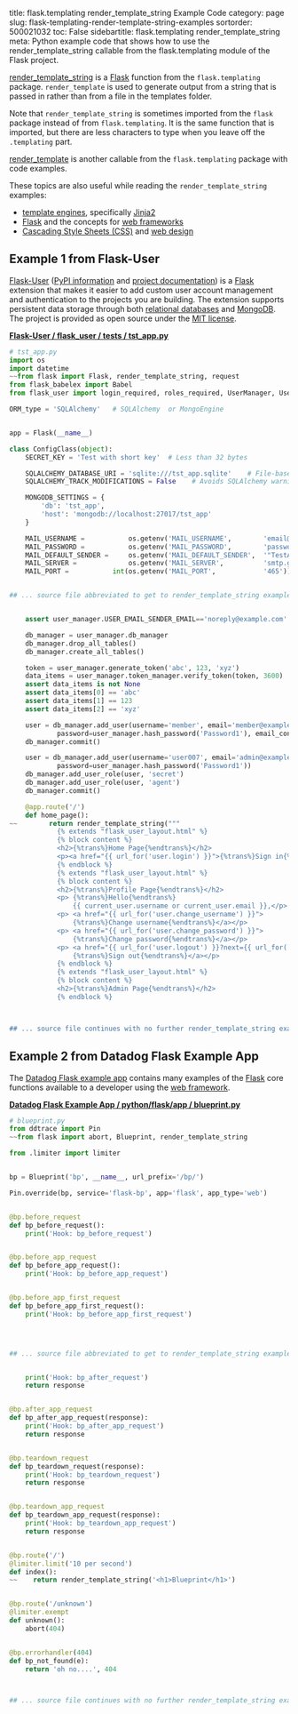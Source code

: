 title: flask.templating render_template_string Example Code
category: page
slug: flask-templating-render-template-string-examples
sortorder: 500021032
toc: False
sidebartitle: flask.templating render_template_string
meta: Python example code that shows how to use the render_template_string callable from the flask.templating module of the Flask project.


[render_template_string](https://github.com/pallets/flask/blob/master/src/flask/templating.py)
is a [Flask](/flask.html) function from the `flask.templating` package.
`render_template` is used to generate output from a string
that is passed in rather than from a file in the templates folder.

Note that `render_template_string` is sometimes imported from the `flask`
package instead of from `flask.templating`. It is the same function that is
imported, but there are less characters to type when you leave off
the `.templating` part.

<a href="/flask-templating-render-template-examples.html">render_template</a>
is another callable from the `flask.templating` package with code examples.

These topics are also useful while reading the `render_template_string` examples:

* [template engines](/template-engines.html), specifically [Jinja2](/jinja2.html)
* [Flask](/flask.html) and the concepts for [web frameworks](/web-frameworks.html)
* [Cascading Style Sheets (CSS)](/cascading-style-sheets.html) and [web design](/web-design.html)


## Example 1 from Flask-User
[Flask-User](https://github.com/lingthio/Flask-User)
([PyPI information](https://pypi.org/project/Flask-User/)
and
[project documentation](https://flask-user.readthedocs.io/en/latest/))
is a [Flask](/flask.html) extension that makes it easier to add
custom user account management and authentication to the projects
you are building. The extension supports persistent data storage
through both [relational databases](/databases.html) and
[MongoDB](/mongodb.html). The project is provided as open source under
the [MIT license](https://github.com/lingthio/Flask-User/blob/master/LICENSE.txt).

[**Flask-User / flask_user / tests / tst_app.py**](https://github.com/lingthio/Flask-User/blob/master/flask_user/tests/tst_app.py)

```python
# tst_app.py
import os
import datetime
~~from flask import Flask, render_template_string, request
from flask_babelex import Babel
from flask_user import login_required, roles_required, UserManager, UserMixin

ORM_type = 'SQLAlchemy'   # SQLAlchemy  or MongoEngine


app = Flask(__name__)

class ConfigClass(object):
    SECRET_KEY = 'Test with short key'  # Less than 32 bytes

    SQLALCHEMY_DATABASE_URI = 'sqlite:///tst_app.sqlite'    # File-based SQL database
    SQLALCHEMY_TRACK_MODIFICATIONS = False    # Avoids SQLAlchemy warning

    MONGODB_SETTINGS = {
        'db': 'tst_app',
        'host': 'mongodb://localhost:27017/tst_app'
    }

    MAIL_USERNAME =           os.getenv('MAIL_USERNAME',        'email@example.com')
    MAIL_PASSWORD =           os.getenv('MAIL_PASSWORD',        'password')
    MAIL_DEFAULT_SENDER =     os.getenv('MAIL_DEFAULT_SENDER',  '"TestApp" <noreply@example.com>')
    MAIL_SERVER =             os.getenv('MAIL_SERVER',          'smtp.gmail.com')
    MAIL_PORT =           int(os.getenv('MAIL_PORT',            '465'))


## ... source file abbreviated to get to render_template_string examples ...


    assert user_manager.USER_EMAIL_SENDER_EMAIL=='noreply@example.com'

    db_manager = user_manager.db_manager
    db_manager.drop_all_tables()
    db_manager.create_all_tables()

    token = user_manager.generate_token('abc', 123, 'xyz')
    data_items = user_manager.token_manager.verify_token(token, 3600)
    assert data_items is not None
    assert data_items[0] == 'abc'
    assert data_items[1] == 123
    assert data_items[2] == 'xyz'

    user = db_manager.add_user(username='member', email='member@example.com',
            password=user_manager.hash_password('Password1'), email_confirmed_at=datetime.datetime.utcnow())
    db_manager.commit()

    user = db_manager.add_user(username='user007', email='admin@example.com',
            password=user_manager.hash_password('Password1'))
    db_manager.add_user_role(user, 'secret')
    db_manager.add_user_role(user, 'agent')
    db_manager.commit()

    @app.route('/')
    def home_page():
~~        return render_template_string("""
            {% extends "flask_user_layout.html" %}
            {% block content %}
            <h2>{%trans%}Home Page{%endtrans%}</h2>
            <p><a href="{{ url_for('user.login') }}">{%trans%}Sign in{%endtrans%}</a></p>
            {% endblock %}
            {% extends "flask_user_layout.html" %}
            {% block content %}
            <h2>{%trans%}Profile Page{%endtrans%}</h2>
            <p> {%trans%}Hello{%endtrans%}
                {{ current_user.username or current_user.email }},</p>
            <p> <a href="{{ url_for('user.change_username') }}">
                {%trans%}Change username{%endtrans%}</a></p>
            <p> <a href="{{ url_for('user.change_password') }}">
                {%trans%}Change password{%endtrans%}</a></p>
            <p> <a href="{{ url_for('user.logout') }}?next={{ url_for('user.login') }}">
                {%trans%}Sign out{%endtrans%}</a></p>
            {% endblock %}
            {% extends "flask_user_layout.html" %}
            {% block content %}
            <h2>{%trans%}Admin Page{%endtrans%}</h2>
            {% endblock %}



## ... source file continues with no further render_template_string examples...

```


## Example 2 from Datadog Flask Example App
The [Datadog Flask example app](https://github.com/DataDog/trace-examples/tree/master/python/flask)
contains many examples of the [Flask](/flask.html) core functions
available to a developer using the [web framework](/web-frameworks.html).

[**Datadog Flask Example App / python/flask/app / blueprint.py**](https://github.com/DataDog/trace-examples/blob/master/python/flask/app/./blueprint.py)

```python
# blueprint.py
from ddtrace import Pin
~~from flask import abort, Blueprint, render_template_string

from .limiter import limiter


bp = Blueprint('bp', __name__, url_prefix='/bp/')

Pin.override(bp, service='flask-bp', app='flask', app_type='web')


@bp.before_request
def bp_before_request():
    print('Hook: bp_before_request')


@bp.before_app_request
def bp_before_app_request():
    print('Hook: bp_before_app_request')


@bp.before_app_first_request
def bp_before_app_first_request():
    print('Hook: bp_before_app_first_request')




## ... source file abbreviated to get to render_template_string examples ...


    print('Hook: bp_after_request')
    return response


@bp.after_app_request
def bp_after_app_request(response):
    print('Hook: bp_after_app_request')
    return response


@bp.teardown_request
def bp_teardown_request(response):
    print('Hook: bp_teardown_request')
    return response


@bp.teardown_app_request
def bp_teardown_app_request(response):
    print('Hook: bp_teardown_app_request')
    return response


@bp.route('/')
@limiter.limit('10 per second')
def index():
~~    return render_template_string('<h1>Blueprint</h1>')


@bp.route('/unknown')
@limiter.exempt
def unknown():
    abort(404)


@bp.errorhandler(404)
def bp_not_found(e):
    return 'oh no....', 404



## ... source file continues with no further render_template_string examples...

```

